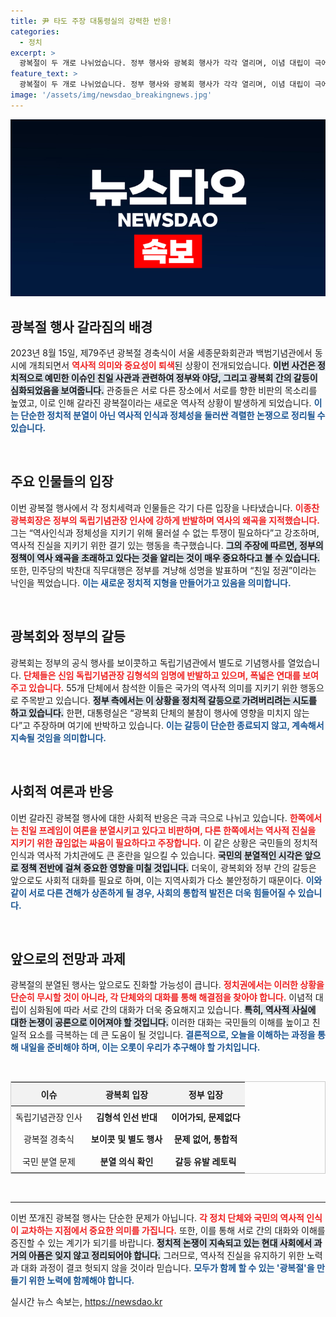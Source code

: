 ```yaml
---
title: 尹 타도 주장 대통령실의 강력한 반응!
categories:
  - 정치
excerpt: >
  광복절이 두 개로 나뉘었습니다. 정부 행사와 광복회 행사가 각각 열리며, 이념 대립이 극에 달했습니다. 흩어진 경축식 속에서 역사인식 갈등이 격화되고, 야당은 독립기념관장 탄핵 법안까지 발의했습니다. 클릭해 갈라진 광복절의 진실을 알아보세요!
feature_text: >
  광복절이 두 개로 나뉘었습니다. 정부 행사와 광복회 행사가 각각 열리며, 이념 대립이 극에 달했습니다. 흩어진 경축식 속에서 역사인식 갈등이 격화되고, 야당은 독립기념관장 탄핵 법안까지 발의했습니다. 클릭해 갈라진 광복절의 진실을 알아보세요!
image: '/assets/img/newsdao_breakingnews.jpg'
---
```


<p><img src="/assets/img/newsdao_breakingnews.jpg" alt="koreaapp 속보" /></p>

<h2 data-ke-size="size26">광복절 행사 갈라짐의 배경</h2>

<p data-ke-size="size16">2023년 8월 15일, 제79주년 광복절 경축식이 서울 세종문화회관과 백범기념관에서 동시에 개최되면서 <b><span style="color: #ee2323;">역사적 의미와 중요성이 퇴색</span></b>된 상황이 전개되었습니다. <b><span style="background-color: #21538527;">이번 사건은 정치적으로 예민한 이슈인 친일 사관과 관련하여 정부와 야당, 그리고 광복회 간의 갈등이 심화되었음을 보여줍니다.</span></b> 관중들은 서로 다른 장소에서 서로를 향한 비판의 목소리를 높였고, 이로 인해 갈라진 광복절이라는 새로운 역사적 상황이 발생하게 되었습니다. <b><span style="color: #1a5490;">이는 단순한 정치적 분열이 아닌 역사적 인식과 정체성을 둘러싼 격렬한 논쟁으로 정리될 수 있습니다.</span></b></p>

<p data-ke-size="size16">&nbsp;</p>

<h2 data-ke-size="size26">주요 인물들의 입장</h2>

<p data-ke-size="size16">이번 광복절 행사에서 각 정치세력과 인물들은 각기 다른 입장을 나타냈습니다. <b><span style="color: #ee2323;">이종찬 광복회장은 정부의 독립기념관장 인사에 강하게 반발하며 역사의 왜곡을 지적했습니다.</span></b> 그는 “역사인식과 정체성을 지키기 위해 물러설 수 없는 투쟁이 필요하다”고 강조하며, 역사적 진실을 지키기 위한 결기 있는 행동을 촉구했습니다. <b><span style="background-color: #21538527;">그의 주장에 따르면, 정부의 정책이 역사 왜곡을 초래하고 있다는 것을 알리는 것이 매우 중요하다고 볼 수 있습니다.</span></b> 또한, 민주당의 박찬대 직무대행은 정부를 겨냥해 성명을 발표하며 “친일 정권”이라는 낙인을 찍었습니다. <b><span style="color: #1a5490;">이는 새로운 정치적 지형을 만들어가고 있음을 의미합니다.</span></b></p>

<p data-ke-size="size16">&nbsp;</p>

<h2 data-ke-size="size26">광복회와 정부의 갈등</h2>

<p data-ke-size="size16">광복회는 정부의 공식 행사를 보이콧하고 독립기념관에서 별도로 기념행사를 열었습니다. <b><span style="color: #ee2323;">단체들은 신임 독립기념관장 김형석의 임명에 반발하고 있으며, 폭넓은 연대를 보여주고 있습니다.</span></b> 55개 단체에서 참석한 이들은 국가의 역사적 의미를 지키기 위한 행동으로 주목받고 있습니다. <b><span style="background-color: #21538527;">정부 측에서는 이 상황을 정치적 갈등으로 가려버리려는 시도를 하고 있습니다.</span></b> 한편, 대통령실은 “광복회 단체의 불참이 행사에 영향을 미치지 않는다”고 주장하며 여기에 반박하고 있습니다. <b><span style="color: #1a5490;">이는 갈등이 단순한 종료되지 않고, 계속해서 지속될 것임을 의미합니다.</span></b></p>

<p data-ke-size="size16">&nbsp;</p>

<h2 data-ke-size="size26">사회적 여론과 반응</h2>

<p data-ke-size="size16">이번 갈라진 광복절 행사에 대한 사회적 반응은 극과 극으로 나뉘고 있습니다. <b><span style="color: #ee2323;">한쪽에서는 친일 프레임이 여론을 분열시키고 있다고 비판하며, 다른 한쪽에서는 역사적 진실을 지키기 위한 끊임없는 싸움이 필요하다고 주장합니다.</span></b> 이 같은 상황은 국민들의 정치적 인식과 역사적 가치관에도 큰 혼란을 일으킬 수 있습니다. <b><span style="background-color: #21538527;">국민의 분열적인 시각은 앞으로 정책 전반에 걸쳐 중요한 영향을 미칠 것입니다.</span></b> 더욱이, 광복회와 정부 간의 갈등은 앞으로도 사회적 대화를 필요로 하며, 이는 지역사회가 다소 불안정하기 때문이다. <b><span style="color: #1a5490;">이와 같이 서로 다른 견해가 상존하게 될 경우, 사회의 통합적 발전은 더욱 힘들어질 수 있습니다.</span></b></p>

<p data-ke-size="size16">&nbsp;</p>

<h2 data-ke-size="size26">앞으로의 전망과 과제</h2>

<p data-ke-size="size16">광복절의 분열된 행사는 앞으로도 진화할 가능성이 큽니다. <b><span style="color: #ee2323;">정치권에서는 이러한 상황을 단순히 무시할 것이 아니라, 각 단체와의 대화를 통해 해결점을 찾아야 합니다.</span></b> 이념적 대립이 심화됨에 따라 서로 간의 대화가 더욱 중요해지고 있습니다. <b><span style="background-color: #21538527;">특히, 역사적 사실에 대한 논쟁이 공론으로 이어져야 할 것입니다.</span></b> 이러한 대화는 국민들의 이해를 높이고 친일적 요소를 극복하는 데 큰 도움이 될 것입니다. <b><span style="color: #1a5490;">결론적으로, 오늘을 이해하는 과정을 통해 내일을 준비해야 하며, 이는 오롯이 우리가 추구해야 할 가치입니다.</span></b></p>

<p data-ke-size="size16">&nbsp;</p>

<table style="width: 100%; border-collapse: collapse; border: 1px solid #ccc;">
    <thead>
        <tr>
            <th style="text-align: center; height: 30px; background-color: #f2f2f2;">이슈</th>
            <th style="text-align: center; height: 30px; background-color: #f2f2f2;">광복회 입장</th>
            <th style="text-align: center; height: 30px; background-color: #f2f2f2;">정부 입장</th>
        </tr>
    </thead>
    <tbody>
        <tr>
            <td style="text-align: center; height: 30px;">독립기념관장 인사</td>
            <td style="text-align: center; height: 30px;"><b>김형석 인선 반대</b></td>
            <td style="text-align: center; height: 30px;"><b>이어가되, 문제없다</b></td>
        </tr>
        <tr>
            <td style="text-align: center; height: 30px;">광복절 경축식</td>
            <td style="text-align: center; height: 30px;"><b>보이콧 및 별도 행사</b></td>
            <td style="text-align: center; height: 30px;"><b>문제 없어, 통합적</b></td>
        </tr>
        <tr>
            <td style="text-align: center; height: 30px;">국민 분열 문제</td>
            <td style="text-align: center; height: 30px;"><b>분열 의식 확인</b></td>
            <td style="text-align: center; height: 30px;"><b>갈등 유발 레토릭</b></td>
        </tr>
    </tbody>
</table>

<p data-ke-size="size16">&nbsp;</p>

<hr> 

<p data-ke-size="size16">이번 쪼개진 광복절 행사는 단순한 문제가 아닙니다. <b><span style="color: #ee2323;">각 정치 단체와 국민의 역사적 인식이 교차하는 지점에서 중요한 의미를 가집니다.</span></b> 또한, 이를 통해 서로 간의 대화와 이해를 증진할 수 있는 계기가 되기를 바랍니다. <b><span style="background-color: #21538527;">정치적 논쟁이 지속되고 있는 현대 사회에서 과거의 아픔은 잊지 않고 정리되어야 합니다.</span></b> 그러므로, 역사적 진실을 유지하기 위한 노력과 대화 과정이 결코 헛되지 않을 것이라 믿습니다. <b><span style="color: #1a5490;">모두가 함께 할 수 있는 '광복절'을 만들기 위한 노력에 함께해야 합니다.</span></b></p>
실시간 뉴스 속보는, <a href="https://newsdao.kr" rel="dofollow">https://newsdao.kr</a>


